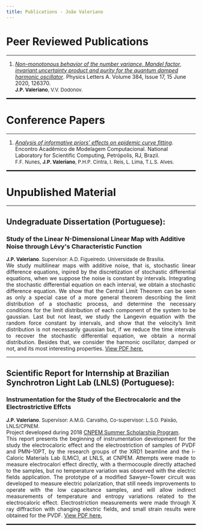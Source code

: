 ```yaml
---
title: Publications - João Valeriano
---
```


<!-- <link rel="stylesheet" href="style.scss"> -->

<h1>Peer Reviewed Publications</h1>

<hr  noshade>

<ol>
<li><a target="_blank" href="https://www.sciencedirect.com/science/article/abs/pii/S0375960120301894"><i>Non-monotonous behavior of the number variance, Mandel factor, invariant uncertainty product and purity for the quantum damped harmonic oscillator</i></a>. Physics Letters A.  Volume 384, Issue 17, 15 June 2020, 126370. <br>
<font size=2><b>J.P. Valeriano</b>, V.V. Dodonov.</font></li>
</ol>

<hr style="border: 1px solid" noshade>

<h1>Conference Papers</h1>

<hr  noshade>

 <ol>
<li><a target="_blank" href="https://www.researchgate.net/publication/349899431_Analysis_of_informative_priors'_effects_on_epidemic_curve_fitting"><i>Analysis of informative priors' effects on epidemic curve fitting</i></a>. Encontro Acadêmico de Modelagem Computacional. National Laboratory for Scientific Computing, Petrópolis, RJ, Brazil.
<br>
<font size=2>F.F. Nunes, <b>J.P. Valeriano</b>, P.H.P. Cintra, I. Reis, L. Lima, T.L.S. Alves.</font></li>
</ol>

<hr style="border: 1px solid" noshade>

<h1>Unpublished Material</h1>

<hr noshade>

<h2 id="tcc">Undegraduate Dissertation (Portuguese):</h2>
<h3>Study of the Linear N-Dimensional Linear Map with Additive Noise through Lévy's Characteristic Function</h3>
<font size=2><b>J.P. Valeriano</b>. Supervisor: A.D. Figueiredo. Universidade de Brasília.</font>
<div style="text-align: justify">We study multilinear maps with additive noise, that is, stochastic linear difference equations, inpired by the discretization of stochastic differential equations, when we suppose the noise is constant by intervals. Integrating the stochastic differential equation on each interval, we obtain a stochastic difference equation. We show that the Central Limit Theorem can be seen as only a special case of a more general theorem describing the limit distribution of a stochastic process, and determine the necessary conditions for the limit distribution of each component of the system to be gaussian. Last but not least, we study the Langevin equation with the random force constant by intervals, and show that the velocity’s limit distribution is not necessarily gaussian but, if we reduce the time intervals to recover the stochastic differential equation, we obtain a normal distribution. Besides that, we consider the harmonic oscillator, damped or not, and its most interesting properties. <a target="_blank" href="../files/TCC-joao_valeriano.pdf">View PDF here.</a></div>

<hr noshade>

<h2 id="cnpem">Scientific Report for Internship at Brazilian Synchrotron Light Lab (LNLS) (Portuguese):</h2>
<h3>Instrumentation for the Study of the Electrocaloric and the Electrostrictive Effcts</h3>
<font size=2><b>J.P. Valeriano</b>. Supervisor: A.M.G. Carvalho, Co-supervisor: L.S.O. Paixão, LNLS/CPNEM.</font>
<div size=2 style="text-align: justify">Project developed during 2018 <a target="_blank" href="https://pages.cnpem.br/bolsasdeverao/">CNPEM Summer Scholarship Program</a>.</div> 
<div style="text-align: justify">This report presents the beginning of instrumentation development
for the study the electrocaloric effect and the electrostriction of samples of PVDF and PMN–10PT, by the research groups of the XRD1 beamline and the i-Caloric Materials Lab (LMiC), at LNLS, at CNPEM. Attempts were made to measure electrocalori effect directly, with a thermocouple directly attached to the samples, but no temperature variation was observed with the electric fields application. The prototype of a modified Sawyer–Tower circuit was developed to measure electric polarization, that still needs improvements to operate with the low capacitance samples, and will allow indirect measurements of temperature and entropy variations related to the electrocaloric effect. Electrostriction measurements were made through X ray diffraction with changing electric fields, and small strain results were obtained for the PVDF. <a target="_blank" href="../files/Relatorio_28o_PBV-joao_valeriano.pdf">View PDF here.</a></div>

<hr style="border: 1px solid" noshade>